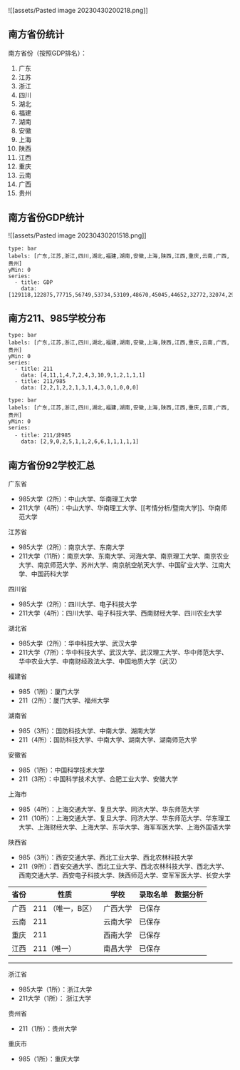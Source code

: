 
![[assets/Pasted image 20230430200218.png]]

## 南方省份统计

南方省份（按照GDP排名）：
1. 广东
2. 江苏
3. 浙江
4. 四川
5. 湖北
6. 福建
7. 湖南
8. 安徽
9. 上海
10. 陕西
11. 江西
12. 重庆
13. 云南
14. 广西
15. 贵州

## 南方省份GDP统计

![[assets/Pasted image 20230430201518.png]]

```chart
type: bar
labels: [广东,江苏,浙江,四川,湖北,福建,湖南,安徽,上海,陕西,江西,重庆,云南,广西,贵州]
yMin: 0
series:
  - title: GDP
    data: [129118,122875,77715,56749,53734,53109,48670,45045,44652,32772,32074,29129,28954,26300,20164]
```

## 南方211、985学校分布

```chart
type: bar
labels: [广东,江苏,浙江,四川,湖北,福建,湖南,安徽,上海,陕西,江西,重庆,云南,广西,贵州]
yMin: 0
series:
  - title: 211
    data: [4,11,1,4,7,2,4,3,10,9,1,2,1,1,1]
  - title: 211/985
    data: [2,2,1,2,2,1,3,1,4,3,0,1,0,0,0]
```

```chart
type: bar
labels: [广东,江苏,浙江,四川,湖北,福建,湖南,安徽,上海,陕西,江西,重庆,云南,广西,贵州]
yMin: 0
series:
  - title: 211/非985
    data: [2,9,0,2,5,1,1,2,6,6,1,1,1,1,1]
```

## 南方省份92学校汇总

广东省

- 985大学（2所）：中山大学、华南理工大学
- 211大学（4所）：中山大学、华南理工大学、[[考情分析/暨南大学]]、华南师范大学

江苏省

- 985大学（2所）：南京大学、东南大学
- 211大学（11所）：南京大学、东南大学、河海大学、南京理工大学、南京农业大学、南京师范大学、苏州大学、南京航空航天大学、中国矿业大学、江南大学、中国药科大学

四川省

- 985大学（2所）：四川大学、电子科技大学
- 211大学（4所）：四川大学、电子科技大学、西南财经大学、四川农业大学

湖北省

- 985大学（2所）：华中科技大学、武汉大学
- 211大学（7所）：华中科技大学、武汉大学、武汉理工大学、华中师范大学、华中农业大学、中南财经政法大学、中国地质大学（武汉）

福建省

- 985（1所）：厦门大学
- 211（2所）：厦门大学、福州大学

湖南省

- 985（3所）：国防科技大学、中南大学、湖南大学
- 211（4所）：国防科技大学、中南大学、湖南大学、湖南师范大学

安徽省

- 985（1所）：中国科学技术大学
- 211（3所）：中国科学技术大学、合肥工业大学、安徽大学

上海市

- 985（4所）：上海交通大学、复旦大学、同济大学、华东师范大学
- 211（10所）：上海交通大学、复旦大学、同济大学、华东师范大学、华东理工大学、上海财经大学、上海大学、东华大学、海军军医大学、上海外国语大学

陕西省

- 985（3所）：西安交通大学、西北工业大学、西北农林科技大学
- 211（9所）：西安交通大学、西北工业大学、西北农林科技大学、西北大学、西南交通大学、西安电子科技大学、陕西师范大学、空军军医大学、长安大学



| 省份 | 性质              | 学校     | 录取名单 | 数据分析 |
| ---- | ----------------- | -------- | -------- | -------- |
| 广西 | 211 （唯一，B区） | 广西大学 | 已保存   |          | 
| 云南 | 211               | 云南大学 | 已保存   |          |
| 重庆 | 211               | 西南大学 | 已保存   |          |
| 江西 | 211（唯一）       | 南昌大学 | 已保存   |          |


---

浙江省

- 985大学（1所）：浙江大学
- 211大学（1所）： 浙江大学

贵州省

- 211（1所）：贵州大学

重庆市

- 985（1所）：重庆大学